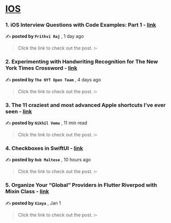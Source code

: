 
<h1><a href=https://medium.com/tag/ios/recommended target="_blank" rel="noopener noreferrer">IOS</a></h1>
<h3>1. iOS Interview Questions with Code Examples: Part 1 - <a href=https://medium.com/@prithvi2229/ios-interview-questions-with-code-examples-part-1-f90aed2d66c3?source=tag_recommended_feed---------0-84----------ios----------7e91a717_79a0_4314_8854_352c44c1e125------- target="_blank" rel="noopener noreferrer">link</a></h3>

✍️ **posted by `Prithvi Raj`** <date> , 1 day ago</date>

<blockquote>Click the link to check out the post. ⌲</blockquote>

<h3>2. Experimenting with Handwriting Recognition for The New York Times Crossword - <a href=https://medium.com/timesopen/experimenting-with-handwriting-recognition-for-new-york-times-crossword-a78e08fec08f?source=tag_recommended_feed---------1-107----------ios----------7e91a717_79a0_4314_8854_352c44c1e125------- target="_blank" rel="noopener noreferrer">link</a></h3>

✍️ **posted by `The NYT Open Team`** <date> , 4 days ago</date>

<blockquote>Click the link to check out the post. ⌲</blockquote>

<h3>3. The 11 craziest and most advanced Apple shortcuts I’ve ever seen - <a href=https://medium.com/macoclock/the-11-craziest-and-most-advanced-apple-shortcuts-ive-ever-seen-37d3ec7814f3?source=tag_recommended_feed---------2-85----------ios----------7e91a717_79a0_4314_8854_352c44c1e125------- target="_blank" rel="noopener noreferrer">link</a></h3>

✍️ **posted by `Nikhil Vemu`** <date> , 11 min read</date>

<blockquote>Click the link to check out the post. ⌲</blockquote>

<h3>4. Checkboxes in SwiftUI - <a href=https://medium.com/@halluxdev/checkboxes-in-swiftui-3ad659b17a21?source=tag_recommended_feed---------3-84----------ios----------7e91a717_79a0_4314_8854_352c44c1e125------- target="_blank" rel="noopener noreferrer">link</a></h3>

✍️ **posted by `Rob Maltese`** <date> , 10 hours ago</date>

<blockquote>Click the link to check out the post. ⌲</blockquote>

<h3>5. Organize Your “Global” Providers in Flutter Riverpod with Mixin Class - <a href=https://medium.com/@ximya/organize-your-global-providers-in-flutter-riverpod-with-mixin-class-562ae2aa3376?source=tag_recommended_feed---------4-107----------ios----------7e91a717_79a0_4314_8854_352c44c1e125------- target="_blank" rel="noopener noreferrer">link</a></h3>

✍️ **posted by `Ximya`** <date> , Jan 1</date>

<blockquote>Click the link to check out the post. ⌲</blockquote>

